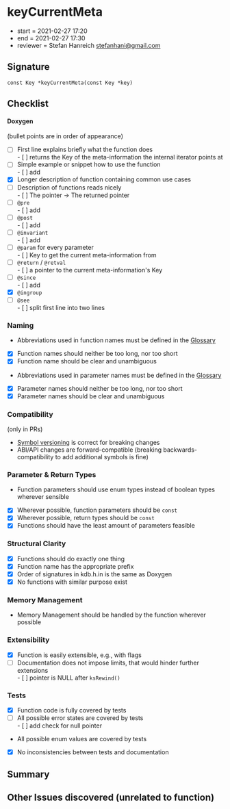# keyCurrentMeta

- start = 2021-02-27 17:20
- end = 2021-02-27 17:30
- reviewer = Stefan Hanreich <stefanhani@gmail.com>

## Signature

`const Key *keyCurrentMeta(const Key *key)`

## Checklist

#### Doxygen

(bullet points are in order of appearance)

- [ ] First line explains briefly what the function does  
      - [ ] returns the Key of the meta-information the internal iterator points at
- [ ] Simple example or snippet how to use the function  
      - [ ] add
- [x] Longer description of function containing common use cases
- [ ] Description of functions reads nicely  
      - [ ] The pointer -> The returned pointer
- [ ] `@pre`  
      - [ ] add
- [ ] `@post`  
      - [ ] add
- [ ] `@invariant`  
      - [ ] add
- [ ] `@param` for every parameter  
      - [ ] Key to get the current meta-information from
- [ ] `@return` / `@retval`  
      - [ ] a pointer to the current meta-information's Key
- [ ] `@since`  
      - [ ] add
- [x] `@ingroup`
- [ ] `@see`  
      - [ ] split first line into two lines

### Naming

- Abbreviations used in function names must be defined in the
      [Glossary](/doc/help/elektra-glossary.md)
- [x] Function names should neither be too long, nor too short
- [x] Function name should be clear and unambiguous
- Abbreviations used in parameter names must be defined in the
      [Glossary](/doc/help/elektra-glossary.md)
- [x] Parameter names should neither be too long, nor too short
- [x] Parameter names should be clear and unambiguous

### Compatibility

(only in PRs)

- [Symbol versioning](/doc/dev/symbol-versioning.md)
      is correct for breaking changes
- ABI/API changes are forward-compatible (breaking backwards-compatibility
      to add additional symbols is fine)

### Parameter & Return Types

- Function parameters should use enum types instead of boolean types
      wherever sensible
- [x] Wherever possible, function parameters should be `const`
- [x] Wherever possible, return types should be `const`
- [x] Functions should have the least amount of parameters feasible

### Structural Clarity

- [x] Functions should do exactly one thing
- [x] Function name has the appropriate prefix
- [x] Order of signatures in kdb.h.in is the same as Doxygen
- [x] No functions with similar purpose exist

### Memory Management

- Memory Management should be handled by the function wherever possible

### Extensibility

- [x] Function is easily extensible, e.g., with flags
- [ ] Documentation does not impose limits, that would hinder further extensions  
      - [ ] pointer is NULL after `ksRewind()`

### Tests

- [x] Function code is fully covered by tests
- [ ] All possible error states are covered by tests  
      - [ ] add check for null pointer
- All possible enum values are covered by tests
- [x] No inconsistencies between tests and documentation

## Summary

## Other Issues discovered (unrelated to function)

